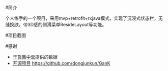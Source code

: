 #简介

个人练手的一个项目，采用mvp+retrofit+rxjava模式，实现了沉浸式状态栏，无缝换肤，带3D感的侧滑菜单ResideLayout等功能。

#项目截图


#感谢
 - [干货集中营](http://gank.io/)提供的数据
 - [开源项目](http://gank.io/)   https://github.com/dongjunkun/GanK
